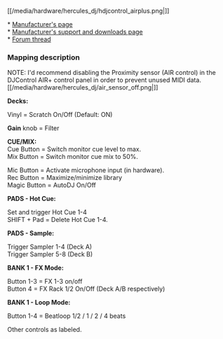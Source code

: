 [[/media/hardware/hercules_dj/hdjcontrol_airplus.png|]]

\* [Manufacturer's page](https://www.hercules.com/en-us/dj/)  
\* [Manufacturer's support and downloads
page](https://support.hercules.com/en/product/djcontrolairplus-en//)  
\* [Forum
thread](https://www.mixxx.org/forums/viewtopic.php?f=7&t=9403)  

### Mapping description

NOTE: I'd recommend disabling the Proximity sensor (AIR control) in the
DJControl AIR+ control panel in order to prevent unused MIDI data.  
[[/media/hardware/hercules_dj/air_sensor_off.png|]]

**Decks:**

Vinyl = Scratch On/Off (Default: ON)  
  
**Gain** knob = Filter  
  
**CUE/MIX:**  
Cue Button = Switch monitor cue level to max.  
Mix Button = Switch monitor cue mix to 50%.  
  
  
Mic Button = Activate microphone input (in hardware).  
Rec Button = Maximize/minimize library  
Magic Button = AutoDJ On/Off  
  

**PADS - Hot Cue:**  

Set and trigger Hot Cue 1-4  
SHIFT + Pad = Delete Hot Cue 1-4.  

**PADS - Sample:**  
  
Trigger Sampler 1-4 (Deck A)  
Trigger Sampler 5-8 (Deck B)  
  
**BANK 1 - FX Mode:**  
  
Button 1-3 = FX 1-3 on/off  
Button 4 = FX Rack 1/2 On/Off (Deck A/B respectively)  
  
**BANK 1 - Loop Mode:**  

Button 1-4 = Beatloop 1/2 / 1 / 2 / 4 beats  
  
  

Other controls as labeled.

